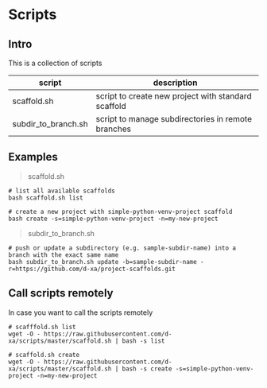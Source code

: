 # Scripts


## Intro
This is a collection of scripts

| script | description |
| --- | --- |
| scaffold.sh | script to create new project with standard scaffold |
| subdir_to_branch.sh | script to manage subdirectories in remote branches |


## Examples

> scaffold.sh
```
# list all available scaffolds
bash scaffold.sh list

# create a new project with simple-python-venv-project scaffold
bash create -s=simple-python-venv-project -n=my-new-project
```

> subdir_to_branch.sh
```
# push or update a subdirectory (e.g. sample-subdir-name) into a branch with the exact same name 
bash subdir_to_branch.sh update -b=sample-subdir-name -r=https://github.com/d-xa/project-scaffolds.git
```



## Call scripts remotely
In case you want to call the scripts remotely
```
# scafffold.sh list
wget -O - https://raw.githubusercontent.com/d-xa/scripts/master/scaffold.sh | bash -s list

# scaffold.sh create
wget -O - https://raw.githubusercontent.com/d-xa/scripts/master/scaffold.sh | bash -s create -s=simple-python-venv-project -n=my-new-project
```




